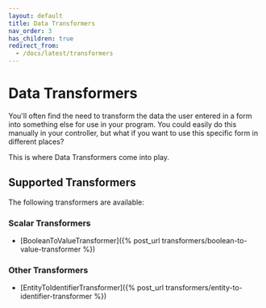 ```yaml
---
layout: default
title: Data Transformers
nav_order: 3
has_children: true
redirect_from:
  - /docs/latest/transformers
---
```


# Data Transformers

You'll often find the need to transform the data the user entered in a form into something else for use in your program. You
could easily do this manually in your controller, but what if you want to use this specific form in different places?

This is where Data Transformers come into play.

## Supported Transformers

The following transformers are available:

### Scalar Transformers

* [BooleanToValueTransformer]({% post_url transformers/boolean-to-value-transformer %})

### Other Transformers

* [EntityToIdentifierTransformer]({% post_url transformers/entity-to-identifier-transformer %})

